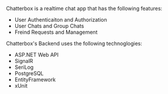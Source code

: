 Chatterbox is a realtime chat app that has the following features:
* User Authenticaiton and Authorization
* User Chats and Group Chats
* Freind Requests and Management

Chatterbox's Backend uses the following technoglogies:
* ASP.NET Web API
* SignalR
* SeriLog
* PostgreSQL
* EntityFramework
* xUnit
